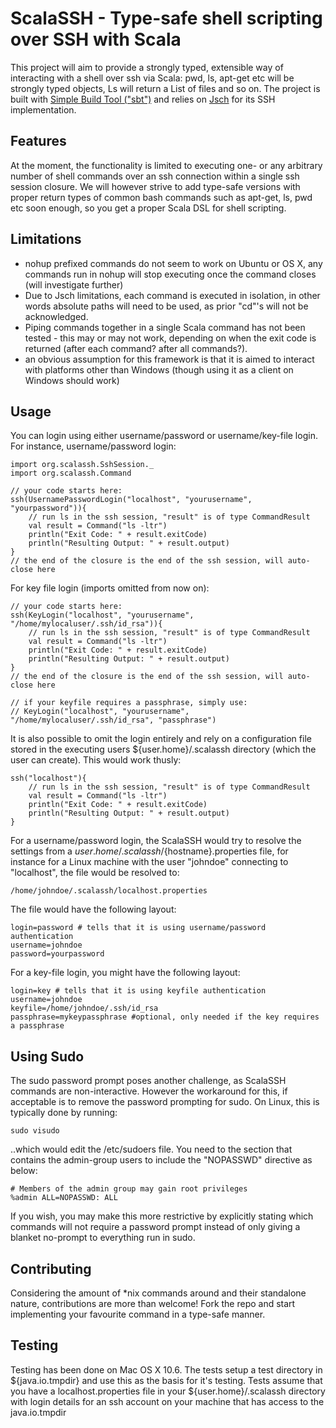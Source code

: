 # ScalaSSH - Type-safe shell scripting over SSH with Scala
This project will aim to provide a strongly typed, extensible way of interacting with a shell over ssh via Scala: pwd, ls, apt-get etc will be strongly typed objects, Ls will return a List of files and so on. 
The project is built with [Simple Build Tool ("sbt")](http://code.google.com/p/simple-build-tool/) and relies on [Jsch](http://www.jcraft.com/jsch/) for its SSH implementation.

## Features
At the moment, the functionality is limited to executing one- or any arbitrary number of shell commands over an ssh connection within a single ssh session closure. We will however strive to add type-safe versions with proper return types of common bash commands such as apt-get, ls, pwd etc soon enough, so you get a proper Scala DSL for shell scripting.

## Limitations
* nohup prefixed commands do not seem to work on Ubuntu or OS X, any commands run in nohup will stop executing once the command closes (will investigate further)
* Due to Jsch limitations, each command is executed in isolation, in other words absolute paths will need to be used, as prior "cd"'s will not be acknowledged.
* Piping commands together in a single Scala command has not been tested - this may or may not work, depending on when the exit code is returned (after each command? after all commands?).
* an obvious assumption for this framework is that it is aimed to interact with platforms other than Windows (though using it as a client on Windows should work)

## Usage
You can login using either username/password or username/key-file login.
For instance, username/password login:
	
	import org.scalassh.SshSession._
	import org.scalassh.Command
	
	// your code starts here:
	ssh(UsernamePasswordLogin("localhost", "yourusername", "yourpassword")){
		// run ls in the ssh session, "result" is of type CommandResult
		val result = Command("ls -ltr")
		println("Exit Code: " + result.exitCode)
		println("Resulting Output: " + result.output)
	} 
	// the end of the closure is the end of the ssh session, will auto-close here
	
For key file login (imports omitted from now on):
	
	// your code starts here:
	ssh(KeyLogin("localhost", "yourusername", "/home/mylocaluser/.ssh/id_rsa")){
		// run ls in the ssh session, "result" is of type CommandResult
		val result = Command("ls -ltr")
		println("Exit Code: " + result.exitCode)
		println("Resulting Output: " + result.output)
	} 
	// the end of the closure is the end of the ssh session, will auto-close here
	
	// if your keyfile requires a passphrase, simply use:
	// KeyLogin("localhost", "yourusername", "/home/mylocaluser/.ssh/id_rsa", "passphrase")
	
It is also possible to omit the login entirely and rely on a configuration file stored in the executing users ${user.home}/.scalassh directory (which the user can create). This would work thusly:
	
	ssh("localhost"){
		// run ls in the ssh session, "result" is of type CommandResult
		val result = Command("ls -ltr")
		println("Exit Code: " + result.exitCode)
		println("Resulting Output: " + result.output)
	}
	
For a username/password login, the ScalaSSH would try to resolve the settings from a ${user.home}/.scalassh/${hostname}.properties file, for instance for a Linux machine with the user "johndoe" connecting to "localhost", the file would be resolved to:
	
	/home/johndoe/.scalassh/localhost.properties
	
The file would have the following layout:
	
	login=password # tells that it is using username/password authentication
	username=johndoe
	password=yourpassword
	
For a key-file login, you might have the following layout:

	login=key # tells that it is using keyfile authentication
	username=johndoe
	keyfile=/home/johndoe/.ssh/id_rsa
	passphrase=mykeypassphrase #optional, only needed if the key requires a passphrase
	
## Using Sudo
The sudo password prompt poses another challenge, as ScalaSSH commands are non-interactive. However the workaround for this, if acceptable is to remove the password prompting for sudo.
On Linux, this is typically done by running:

	sudo visudo
	
..which would edit the /etc/sudoers file. You need to the section that contains the admin-group users to include the "NOPASSWD" directive as below:

	# Members of the admin group may gain root privileges
	%admin ALL=NOPASSWD: ALL
	
If you wish, you may make this more restrictive by explicitly stating which commands will not require a password prompt instead of only giving a blanket no-prompt to everything run in sudo.

## Contributing
Considering the amount of *nix commands around and their standalone nature, contributions are more than welcome! Fork the repo and start implementing your favourite command in a type-safe manner.

## Testing
Testing has been done on Mac OS X 10.6. The tests setup a test directory in ${java.io.tmpdir} and use this as the basis for it's testing. Tests assume that you have a localhost.properties file in
your ${user.home}/.scalassh directory with login details for an ssh account on your machine that has access to the java.io.tmpdir